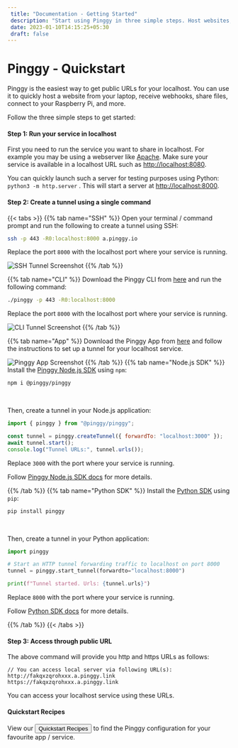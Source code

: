 ```yaml
---
 title: "Documentation - Getting Started" 
 description: "Start using Pinggy in three simple steps. Host websites, receive webhooks, share files, and connect to your localhost remotely with ease."
 date: 2023-01-10T14:15:25+05:30 
 draft: false 
---
```


# Pinggy - Quickstart

Pinggy is the easiest way to get public URLs for your localhost. You can use it to quickly host a website from your laptop, receive webhooks, share files, connect to your Raspberry Pi, and more.

Follow the three simple steps to get started:

#### Step 1: Run your service in localhost

First you need to run the service you want to share in localhost. For example you may be using a webserver like <a href="https://httpd.apache.org" target="_blank">Apache</a>. Make sure your service is available in a localhost URL such as <a href="http://localhost:8080" target="_blank">http://localhost:8080</a>.

You can quickly launch such a server for testing purposes using Python: `python3 -m http.server` .
This will start a server at <a href="http://localhost:8000" target="_blank">http://localhost:8000</a>.

#### Step 2: Create a tunnel using a single command

{{< tabs >}}
{{% tab name="SSH" %}}
Open your terminal / command prompt and run the following to create a tunnel using SSH:

```bash
ssh -p 443 -R0:localhost:8000 a.pinggy.io
```

Replace the port `8000` with the localhost port where your service is running.

![SSH Tunnel Screenshot](/assets/ssh_tui_screenshot.png)
{{% /tab %}}

{{% tab name="CLI" %}}
Download the Pinggy CLI from <a href="/cli/" target="_blank">here</a> and run the following command:

```bash
./pinggy -p 443 -R0:localhost:8000
```
Replace the port `8000` with the localhost port where your service is running.

![CLI Tunnel Screenshot](/assets/cli_tui.png)
{{% /tab %}}

{{% tab name="App" %}}
Download the Pinggy App from <a href="/app/" target="_blank">here</a> and follow the instructions to set up a tunnel for your localhost service.

![Pinggy App Screenshot](/assets/app5.webp)
{{% /tab %}}
{{% tab name="Node.js SDK" %}}
Install the <a target="_blank" href="https://pinggy-io.github.io/sdk-nodejs/">Pinggy Node.js SDK</a> using `npm`:

```bash
npm i @pinggy/pinggy
```

<br/>

Then, create a tunnel in your Node.js application:

```js
import { pinggy } from "@pinggy/pinggy";

const tunnel = pinggy.createTunnel({ forwardTo: "localhost:3000" });
await tunnel.start();
console.log("Tunnel URLs:", tunnel.urls()); 
```

Replace `3000` with the port where your service is running.

Follow <a target="_blank" href="https://pinggy-io.github.io/sdk-nodejs/">Pinggy Node.js SDK docs</a> for more details. 


{{% /tab %}}
{{% tab name="Python SDK" %}}
Install the <a target="_blank" href="https://pypi.org/project/pinggy/">Python SDK</a> using `pip`:

```bash
pip install pinggy
```

<br/>

Then, create a tunnel in your Python application:

```python
import pinggy

# Start an HTTP tunnel forwarding traffic to localhost on port 8000
tunnel = pinggy.start_tunnel(forwardto="localhost:8000")

print(f"Tunnel started. Urls: {tunnel.urls}")
```

Replace `8000` with the port where your service is running.

Follow <a target="_blank" href="https://pypi.org/project/pinggy/">Python SDK docs</a> for more details. 

{{% /tab %}}
{{< /tabs >}}

#### Step 3: Access through public URL

The above command will provide you http and https URLs as follows:

```
// You can access local server via following URL(s):
http://fakqxzqrohxxx.a.pinggy.link
https://fakqxzqrohxxx.a.pinggy.link
```

You can access your localhost service using these URLs.

#### Quickstart Recipes

View our <a href="/quickstart/" target="_blank"><button type="button" class="btn btn-dark">Quickstart Recipes</button></a> to find the Pinggy configuration for your favourite app / service.
